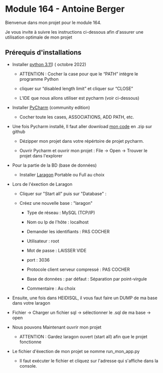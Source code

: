 # Module 164 - Antoine Berger

Bienvenue dans mon projet pour le module 164.

Je vous invite à suivre les instructions ci-dessous afin d'assurer une utilisation optimale de mon projet

## Prérequis d'installations

- Installer [python 3.11](https://www.python.org/downloads/release/python-3110/)) ( octobre 2022)
  
  - ATTENTION : Cocher la case pour que le “PATH” intègre le programme Python
  
  - cliquer sur “disabled length limit” et cliquer sur “CLOSE”
  
  - L'IDE que nous allons utiliser est pycharm (voir ci-dessous)

- Installer [PyCharm](https://www.jetbrains.com/fr-fr/pycharm/) (community edition)
  
  - Cocher toute les cases, ASSOCIATIONS, ADD PATH, etc.

- Une fois Pycharm installé, Il faut aller download [mon code](https://github.com/ACONIIT/Berger_Antoine_INFO1B_spotifydb_164_2023) en .zip sur github
  
  - Dézipper mon projet dans votre répértoire de projet pycharm.
  
  - Ouvrir Pycharm et ouvrir mon projet : File -> Open -> Trouver le projet dans l'explorer

- Pour la partie de la BD (base de données)
  
  - Installer [Laragon](https://laragon.org/download/index.html) Portable ou Full au choix

- Lors de l'éxection de Laragon
  
  - Cliquer sur "Start all" puis sur "Database" : 
  
  - Créez une nouvelle base : "laragon"
    
    - Type de réseau : MySQL (TCP/IP)
    
    - Nom ou Ip de l'hôte : localhost
    
    - Demander les identifiants : PAS COCHER
    
    - Utilisateur : root
    
    - Mot de passe : LAISSER VIDE
    
    - port : 3036
    
    - Protocole client serveur compressé : PAS COCHER
    
    - Base de données : par défaut : Séparation par point-virgule
    
    - Commentaire : Au choix 

- Ensuite, une fois dans HEIDISQL, il vous faut faire un DUMP de ma base dans votre laragon

- Fichier -> Charger un fichier sql -> sélectionner le .sql de ma base -> open

- Nous pouvons Maintenant ouvrir mon projet
  
  - ATTENTION : Gardez laragon ouvert (start all) afin que le projet fonctionne

- Le fichier d'éxection de mon projet se nomme run_mon_app.py
  
  - Il faut exécuter le fichier et cliquez sur l'adresse qui s'affiche dans la console.

